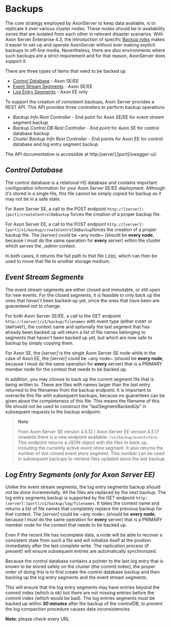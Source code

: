 # Backups

The core strategy employed by AxonServer to keep data available, is to replicate it over various cluster nodes. These nodes should be in availability zones that are isolated from each other in relevant disaster scenarios. With Axon Server Enterprise 4.3, the introduction of specific [Backup roles](backup-and-messaging-only-nodes.md) makes it easier to set-up and operate AxonServer without ever making explicit backups to off-line media. Nevertheless, there are also environments where such backups are a strict requirement and for that reason, AxonServer does support it.‌

There are three types of items that need to be backed up

* [Control Database](backups.md#control-database) - Axon SE/EE
* [Event Stream Segments](backups.md#event-stream-segments) - Axon SE/EE 
* [Log Entry Segments](backups.md#log-entry-segments) - Axon EE only

To support the creation of consistent backups, Axon Server provides a REST API. This API provides three controllers to perform backup operations

* _Backup Info Rest Controller_ - End point for Axon SE/EE for event stream segment backup
* _Backup Control DB Rest Controller_ - End point for Axon SE for control database backup
* _Cluster Backup Info Rest Controller_ -  End points for Axon EE for control database and log entry segment backup

The API documentation is accessible at http:\[server\]:\[port\]/swagger-ui/.

## _Control Database_

The control database is a relational H2 database and contains important configuration information for your Axon Server SE/EE deployment. Although it's stored in a single file, this file cannot be simply copied for backup as it may not be in a safe state.

For Axon Server SE, a call to the POST endpoint `http://[server]:[port]/createControlDbBackup` forces the creation of a proper backup file.

For Axon Server EE, a call to the POST endpoint `http://[server]:[port]/v1/backup/createControlDbBackup`forces the creation of a proper backup file. The _\[server\]_ could be ~any node~ (should be **every node**, because I must do the same operation for **every** server) within the cluster which serves the _\_admin_ context.

In both cases, it returns the full path to that file \(.zip\), which can then be used to move that file to another storage medium.‌

## _Event Stream Segments_

The event stream segments are either closed and immutable, or still open for new events. For the closed segments, it is feasible to only back up the ones that haven't been backed-up yet, since the ones that have been are guaranteed not to change.

For both Axon Server SE/EE, a call to the GET endpoint `http://[server]/v1/backup/filenames` with event type \(either `EVENT` or `SNAPSHOT`\), the context name and optionally the last segment that has already been backed up will return a list of file names belonging to segments that haven't been backed up yet, but which are now safe to backup by simply copying them.‌

For Axon SE, the _\[server\]_ is the single Axon Server SE node while in the case of Axon EE, the _\[server\]_ could be ~any node~ (should be **every node**, because I must do the same operation for **every** server) that is a PRIMARY member node for the context that needs to be backed up.

In addition, you may choose to back up the current segment file that is being written to. These are files with names larger than the last entry returned to the filenames from the backup endpoint. It is important to overwrite this file with subsequent backups, because no guarantees can be given about the completeness of this file. This means the filename of this file should not be used to construct the "lastSegmentBackedUp" in subsequent requests to the backup endpoint.‌

> **Note**
>
> From Axon Server SE version 4.5.12 / Axon Server EE version 4.5.17 onwards there is a new endpoint available: `/v1/backup/eventstore`.
> This endpoint returns a JSON object with the files to back up, including the currently active event store segment. It also returns the number of last 
> closed event store segment. This number can be used in subsequent backups to retrieve files updated since the last backup. 
>

## _Log Entry Segments \(only for Axon Server EE\)_

Unlike the event stream segments, the log entry segments backup should not be done incrementally. All the files are replaced by the next backup. The log entry segments backup is supported by the GET endpoint `http:[server]:[port]/v1/backup/log/filenames`. It takes the context name and returns a list of file names that completely replace the previous backup for that context.‌ The _\[server\]_ could be ~any node~ (should be **every node**, because I must do the same operation for **every** server) that is a PRIMARY member node for the context that needs to be backed up.

Even if the recent file has incomplete data, a node will be able to recover a consistent state from such a file and will initialize itself at the position immediately after the last complete write. The replication process \(if present\) will ensure subsequent entries are automatically synchronized.‌

Because the control database contains a pointer to the last log entry that is known to be stored safely on the cluster \(the commit index\), the proper order of doing this is to first create the control database backup and then backing up the log entry segments and the event stream segments.

This will ensure that the log entry segments may have entries beyond the commit index \(which is ok\) but there are not missing entries before the commit index \(which would be bad\). The log entries segments must be backed up within _**30 minutes**_ after the backup of the controlDB, to prevent the log compaction procedure causes data inconsistencies.


**Note**: please check every URL
